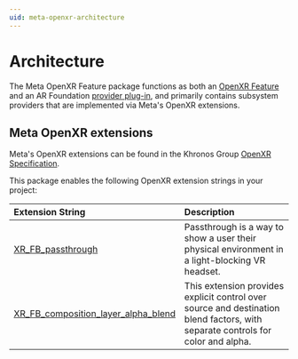 ```yaml
---
uid: meta-openxr-architecture
---
```

# Architecture

The Meta OpenXR Feature package functions as both an [OpenXR Feature](https://docs.unity3d.com/Packages/com.unity.xr.openxr@1.6?subfolder=/manual/features.html) and an AR Foundation [provider plug-in](https://docs.unity3d.com/Packages/com.unity.xr.arfoundation@5.0?subfolder=/manual/architecture/subsystems.html), and primarily contains subsystem providers that are implemented via Meta's OpenXR extensions.

## Meta OpenXR extensions

Meta's OpenXR extensions can be found in the Khronos Group [OpenXR Specification](https://registry.khronos.org/OpenXR/specs/1.0/html/xrspec.html).

This package enables the following OpenXR extension strings in your project:

| Extension String | Description |
| :--------------- | :---------- |
| [XR_FB_passthrough](https://registry.khronos.org/OpenXR/specs/1.0/html/xrspec.html#XR_FB_passthrough) | Passthrough is a way to show a user their physical environment in a light-blocking VR headset. |
| [XR_FB_composition_layer_alpha_blend](https://registry.khronos.org/OpenXR/specs/1.0/html/xrspec.html#XR_FB_composition_layer_alpha_blend) | This extension provides explicit control over source and destination blend factors, with separate controls for color and alpha. |
